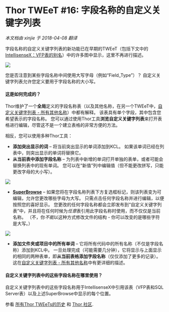 ﻿Thor TWEeT #16: 字段名称的自定义关键字列表
===
_本文档由 xinjie 于 2018-04-08 翻译_

字段名称的自定义关键字列表的新功能已在早期的TWEeT（包括下文中的[IntellisenseX：VFP表的别名](Tweet_11.md)）中的许多图中显示，这里不再进行描述。

![](Images/Tweet16a.png)

您是否注意到某些字段名称中间使用大写字母（例如“Field_Type”）？ 自定义关键字列表允许您定义要用于字段名称的大小写。

#### 这是如何完成的？

Thor维护了一个**全局**定义的字段名称表（以及其他名称，在另一个TWEeT中，[自定义关键字列表 - 所有其他名称](Tweet_19.md)）中都有解释。 该表具有单个字段，其中包含您希望表示的字段名称。 您可以通过使用Thor工具**浏览自定义关键字列表**来打开表格进行编辑，尽管这不是一个建立表格的非常方便的方法。

相反，您可以使用多种Thor工具：

*   **添加突出显示的词** – 将当前突出显示的单词添加到KCL。 如果该单词已经在列表中，则突出显示的单词将替换它。
*   **从当前表中添加字段名称** – 为列表中新增的单词打开单独的表单，或者可能会替换列表中的现有单词。 您可以在“新值”列中编辑值（但不能更改拼写，只能更改字母的大小写）。

![](Images/Tweet16b.png)

*   [**SuperBrowse**](../Thor_superbrowse.md) – 如果您将在字段名称列表下方复选框标记，则该列表变为可编辑，允许您更改哪些字母为大写。 只需点击任何字段名称并进行编辑，以便按照您的喜好显示。 您更改的任何字段名称都会立即发布到“自定义关键字列表”中，并且将在任何时候为*任意*表引用此字段名称时使用，而不仅仅是当前名称。 （不，你*不能*以这种方式修改文件的结构 - 你可以改变的是哪些字符是大写。）

![](Images/Tweet16c.png)

*   **添加文件夹或项目中的所有单词** – 它将所有代码中的所有名称（不仅是字段名称）添加到KCL中。 一旦处理完成（可能需要几分钟），它将显示与上面显示的相同的两种表单，即**从当前表格添加字段名称**（仅仅添加了更多的记录）。 这在[自定义关键字列表 - 所有其他名称](Tweet_19.md)中有更详细的描述。

#### 自定义关键字列表中的这些字段名称在哪里使用？

自定义关键字列表中的这些字段名称用于IntellisenseX中引用该表（VFP表和SQL Server表）以及上述SuperBrowse中显示的每个位置。

参看 [所有Thor TWEeTs的历史](../TWEeTs.md) 和 [Thor 社区](https://groups.google.com/forum/?fromgroups#!forum/FoxProThor).
